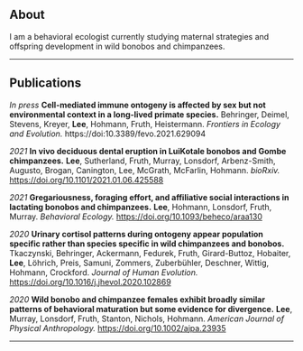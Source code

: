 ## About

I am a behavioral ecologist currently studying maternal strategies and offspring development in wild bonobos and chimpanzees.

---

## Publications

*In press* **Cell-mediated immune ontogeny is affected by sex but not environmental context in a long-lived primate species.** Behringer, Deimel, Stevens, Kreyer, **Lee**, Hohmann, Fruth, Heistermann. *Frontiers in Ecology and Evolution.* https://doi:10.3389/fevo.2021.629094

*2021* **In vivo deciduous dental eruption in LuiKotale bonobos and Gombe chimpanzees.** **Lee**, Sutherland, Fruth, Murray, Lonsdorf, Arbenz-Smith, Augusto, Brogan, Canington, Lee, McGrath, McFarlin, Hohmann. *bioRxiv.* https://doi.org/10.1101/2021.01.06.425588

*2021* **Gregariousness, foraging effort, and affiliative social interactions in lactating bonobos and chimpanzees.** **Lee**, Hohmann, Lonsdorf, Fruth, Murray. *Behavioral Ecology.* https://doi.org/10.1093/beheco/araa130

*2020* **Urinary cortisol patterns during ontogeny appear population specific rather than species specific in wild chimpanzees and bonobos.** Tkaczynski, Behringer, Ackermann, Fedurek, Fruth, Girard-Buttoz, Hobaiter, **Lee**, Löhrich, Preis, Samuni, Zommers, Zuberbühler, Deschner, Wittig, Hohmann, Crockford. *Journal of Human Evolution.* https://doi.org/10.1016/j.jhevol.2020.102869

*2020* **Wild bonobo and chimpanzee females exhibit broadly similar patterns of behavioral maturation but some evidence for divergence.** **Lee**, Murray, Lonsdorf, Fruth, Stanton, Nichols, Hohmann. *American Journal of Physical Anthropology.* https://doi.org/10.1002/ajpa.23935

---
<p style="font-size:11px">
